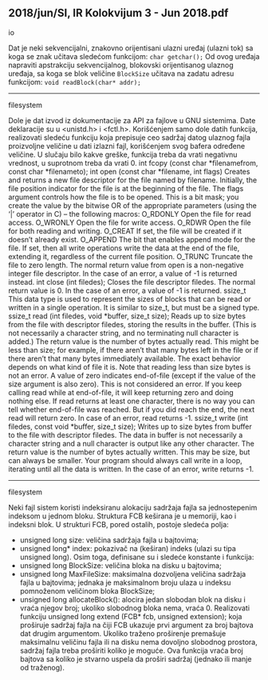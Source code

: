 2018/jun/SI, IR Kolokvijum 3 - Jun 2018.pdf
--------------------------------------------------------------------------------
io

Dat  je  neki  sekvencijalni, znakovno orijentisani ulazni uređaj (ulazni tok) sa  koga  se  znak
učitava sledećom funkcijom:
`char getchar();`
Od  ovog  uređaja  napraviti  apstrakciju  sekvencijalnog, blokovski orijentisanog   ulaznog
uređaja, sa koga se blok veličine `BlockSize` učitava na zadatu adresu funkcijom:
`void readBlock(char* addr);`


--------------------------------------------------------------------------------
filesystem

Dole je dat izvod iz dokumentacije za API za fajlove u GNU sistemima. Date deklaracije su u
<unistd.h> i <fctl.h>. Korišćenjem samo dole datih funkcija, realizovati sledeću funkciju
koja prepisuje  ceo  sadržaj  datog  ulaznog  fajla proizvoljne  veličine u  dati  izlazni  fajl,
korišćenjem svog bafera određene veličine. U slučaju bilo kakve greške, funkcija treba da
vrati negativnu vrednost, u suprotnom treba da vrati 0.
 int fcopy (const char *filenamefrom, const char *filenameto);
int open (const char *filename, int flags)
Creates and returns a new file descriptor for the file named by filename. Initially, the file position indicator for
the  file  is  at  the  beginning  of  the  file.  The flags argument  controls  how  the  file  is  to  be  opened. This  is  a  bit
mask; you create the value by the bitwise OR of the appropriate parameters (using the ‘|’ operator in C) – the
following macros:
 O_RDONLY Open the file for read access.
 O_WRONLY Open the file for write access.
 O_RDWR  Open the file for both reading and writing.
 O_CREAT If set, the file will be created if it doesn’t already exist.
 O_APPEND The bit that enables append mode for the file. If set, then all write operations write the
data at the end of the file, extending it, regardless of the current file position.
 O_TRUNC Truncate the file to zero length.
The normal return value from open is a non-negative integer file descriptor. In the case of an error, a value of -1
is returned instead.
int close (int filedes);
Closes  the  file  descriptor filedes.    The  normal  return  value  is 0.  In  the  case  of  an  error,  a  value  of -1  is
returned.
ssize_t
This  data  type  is  used  to  represent  the  sizes  of  blocks  that  can  be  read  or  written  in  a  single  operation.  It  is
similar to size_t, but must be a signed type.
ssize_t read (int filedes, void *buffer, size_t size);
Reads  up  to size bytes  from  the  file  with  descriptor filedes,  storing  the  results  in  the buffer.  (This  is  not
necessarily a character string, and no terminating null character is added.)
The return value is the number of bytes actually read. This might be less than size; for example, if there aren’t
that many bytes left in the file or if there aren’t that many bytes immediately available. The exact behavior
depends on what kind of file it is. Note that reading less than size bytes is not an error.
A  value  of  zero  indicates  end-of-file  (except  if  the  value  of  the size argument  is  also  zero).  This  is  not
considered an error. If you keep calling read while at end-of-file,  it will keep returning zero and doing nothing
else.
If read returns at least one  character, there  is no way you can tell whether end-of-file was reached. But if you
did reach the end, the next read will return zero. In case of an error, read returns -1.
ssize_t write (int filedes, const void *buffer, size_t size);
Writes up to size bytes from buffer to the file with descriptor filedes. The data in buffer is not necessarily
a character string and a null character is output like any other character.
The  return  value  is  the  number  of  bytes  actually  written.  This  may  be size,  but  can  always  be  smaller.   Your
program should always call write in a loop, iterating until all the data is written. In the case of an error, write
returns -1.


--------------------------------------------------------------------------------
filesystem

Neki  fajl  sistem  koristi  indeksiranu  alokaciju  sadržaja  fajla  sa  jednostepenim  indeksom  u
jednom bloku. Struktura FCB keširana je u memoriji, kao i indeksni blok. U strukturi FCB,
pored ostalih, postoje sledeća polja:
- unsigned long size: veličina sadržaja fajla u bajtovima;
- unsigned long* index:  pokazivač na (keširan) indeks (ulazi su tipa unsigned long).
Osim toga, definisane su i sledeće konstante i funkcija:
- unsigned long BlockSize: veličina bloka na disku u bajtovima;
- unsigned long MaxFileSize: maksimalna  dozvoljena  veličina  sadržaja  fajla  u
bajtovima;  jednaka je maksimalnom broju ulaza u indeksu pomnoženom veličinom
bloka BlockSize;
- unsigned long allocateBlock():  alocira  jedan  slobodan  blok  na  disku  i  vraća
njegov broj; ukoliko slobodnog bloka nema, vraća 0.
Realizovati funkciju
unsigned long extend (FCB* fcb, unsigned extension);
koja proširuje sadržaj  fajla na čiji  FCB ukazuje prvi argument za broj bajtova dat drugim
argumentom.  Ukoliko  traženo  proširenje  premašuje  maksimalnu  veličinu  fajla  ili  na  disku
nema dovoljno slobodnog prostora, sadržaj fajla treba proširiti koliko je moguće. Ova funkcija
vraća  broj  bajtova  sa  koliko  je  stvarno  uspela  da  proširi  sadržaj  (jednako  ili  manje  od
traženog).
